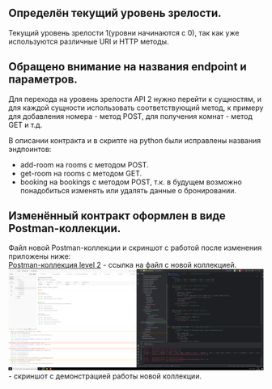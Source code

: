 ## Определён текущий уровень зрелости.

Текущий уровень зрелости 1(уровни начинаются с 0), так как уже используются различные URI и HTTP методы.
## Обращено внимание на названия endpoint и параметров.

Для перехода на уровень зрелости API 2 нужно перейти к сущностям, и для каждой сущности использовать соответствующий метод, к примеру для добавления номера - метод POST, для получения комнат - метод GET и т.д.
<p>В описании контракта и в скрипте на python были исправлены названия эндпоинтов: 

- add-room на rooms с методом POST.
- get-room на rooms с методом GET.
- booking на bookings с методом POST, т.к. в будущем возможно понадобиться изменять или удалять данные о бронировании. 
</p>

## Изменённый контракт оформлен в виде Postman-коллекции.

Файл новой Postman-коллекции и скриншот с работой после изменения приложены ниже:<br> 
[Postman-коллекция level 2](hotel-api.postman_collection_level3.json) - ссылка на файл с новой коллекцией. 
![Скриншот экрана с демонстрацией работы](level2.png) - скриншот с демонстрацией работы новой коллекции. 
